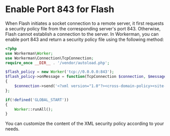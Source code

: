 # Enable Port 843 for Flash

When Flash initiates a socket connection to a remote server, it first requests a security policy file from the corresponding server's port 843. Otherwise, Flash cannot establish a connection to the server. In Workerman, you can enable port 843 and return a security policy file using the following method:

```php
<?php
use Workerman\Worker;
use Workerman\Connection\TcpConnection;
require_once __DIR__ . '/vendor/autoload.php';

$flash_policy = new Worker('tcp://0.0.0.0:843');
$flash_policy->onMessage = function(TcpConnection $connection, $message)
{
    $connection->send('<?xml version="1.0"?><cross-domain-policy><site-control permitted-cross-domain-policies="all"/><allow-access-from domain="*" to-ports="*"/></cross-domain-policy>'."\0");
};

if(!defined('GLOBAL_START'))
{
    Worker::runAll();
}
```

You can customize the content of the XML security policy according to your needs.
